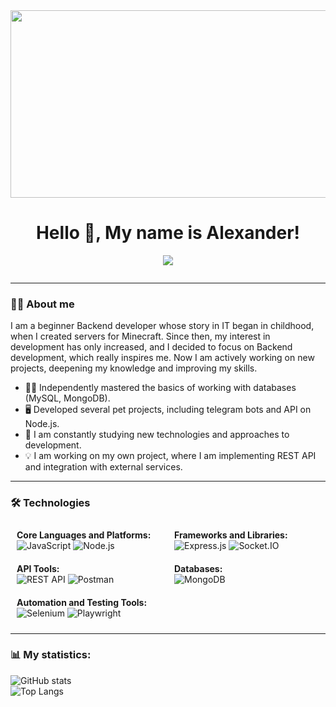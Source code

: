 <div align="center">
  <img src="https://gifdb.com/images/high/system-coding-restarting-968hx9948xr14n8u.webp" width="600" height="300"/>
</div>

<h1 align="center">Hello 👋, My name is Alexander!</h1>
<p align="center">
  <a href="https://t.me/lzt_1feelu">
    <img src="https://img.shields.io/badge/Telegram-2CA5E0?style=for-the-badge&logo=telegram&logoColor=white" />
  </a>
</p>

<div align="center" dir="auto">
  <img src="https://komarev.com/ghpvc/?username=1feelu&style=flat-square&color=blue" alt=""/>
</div>



---

### 🧑‍💻 About me
I am a beginner Backend developer whose story in IT began in childhood, when I created servers for Minecraft. Since then, my interest in development has only increased, and I decided to focus on Backend development, which really inspires me. Now I am actively working on new projects, deepening my knowledge and improving my skills. 

- 👨‍🎓 Independently mastered the basics of working with databases (MySQL, MongoDB).
- 🖥️ Developed several pet projects, including telegram bots and API on Node.js.
- 🌱 I am constantly studying new technologies and approaches to development.
- 💡 I am working on my own project, where I am implementing REST API and integration with external services.

---

### 🛠 Technologies

<div style="display: flex; flex-wrap: wrap;">
  <div style="flex: 1; padding: 10px;">
    <strong>Core Languages and Platforms:</strong><br>
    <img src="https://img.shields.io/badge/JavaScript-323330?style=for-the-badge&logo=javascript&logoColor=F7DF1E" alt="JavaScript">  
    <img src="https://img.shields.io/badge/Node.js-339933?style=for-the-badge&logo=node.js&logoColor=white" alt="Node.js">  
  </div>
  <div style="flex: 1; padding: 10px;">
    <strong>Frameworks and Libraries:</strong><br>
    <img src="https://img.shields.io/badge/Express.js-404D59?style=for-the-badge&logo=express&logoColor=white" alt="Express.js">  
    <img src="https://img.shields.io/badge/Socket.IO-010101?style=for-the-badge&logo=socket.io&logoColor=white" alt="Socket.IO">  
  </div>
</div>

<div style="display: flex; flex-wrap: wrap;">
  <div style="flex: 1; padding: 10px;">
    <strong>API Tools:</strong><br>
    <img src="https://img.shields.io/badge/REST-005571?style=for-the-badge&logo=rest-api&logoColor=white" alt="REST API">  
    <img src="https://img.shields.io/badge/Postman-FF6C37?style=for-the-badge&logo=postman&logoColor=white" alt="Postman">  
  </div>
  <div style="flex: 1; padding: 10px;">
    <strong>Databases:</strong><br>
    <img src="https://img.shields.io/badge/MongoDB-4EA94B?style=for-the-badge&logo=mongodb&logoColor=white" alt="MongoDB">  
  </div>
</div>

<div style="display: flex; flex-wrap: wrap;">
  <div style="flex: 1; padding: 10px;">
    <strong>Automation and Testing Tools:</strong><br>
    <img src="https://img.shields.io/badge/Selenium-43B02A?style=for-the-badge&logo=selenium&logoColor=white" alt="Selenium">  
    <img src="https://img.shields.io/badge/Playwright-2EAD33?style=for-the-badge&logo=playwright&logoColor=white" alt="Playwright">
  </div>
</div>


---

### 📊 My statistics:
![GitHub stats](https://github-readme-stats.vercel.app/api?username=1feelu&show_icons=true&theme=dark)
<br>
![Top Langs](https://github-readme-stats.vercel.app/api/top-langs/?username=1feelu&layout=compact&theme=dark)

